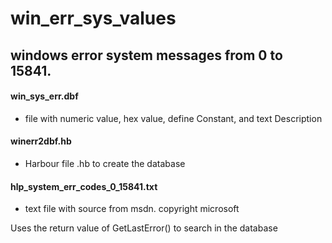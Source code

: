 # win_err_sys_values

## windows error system messages from 0 to 15841. 

#### win_sys_err.dbf 
   - file with numeric value, hex value, define Constant, and text Description

#### winerr2dbf.hb 
   - Harbour file .hb to create the database

#### hlp_system_err_codes_0_15841.txt 
   - text file with source from msdn. copyright microsoft

Uses the return value of GetLastError() to search in the database
